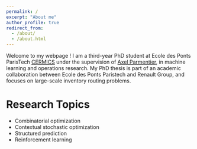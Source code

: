 ```yaml
---
permalink: /
excerpt: "About me"
author_profile: true
redirect_from: 
  - /about/
  - /about.html
---
```


Welcome to my webpage !
I am a third-year PhD student at Ecole des Ponts ParisTech [CERMICS](https://cermics-lab.enpc.fr/) under the supervision of [Axel Parmentier](https://cermics.enpc.fr/~parmenta/), in machine learning and operations research. My PhD thesis is part of an academic collaboration between Ecole des Ponts Paristech and Renault Group, and focuses on large-scale inventory routing problems.

Research Topics
======

* Combinatorial optimization
* Contextual stochastic optimization
* Structured prediction 
* Reinforcement learning